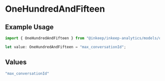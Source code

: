 # OneHundredAndFifteen

## Example Usage

```typescript
import { OneHundredAndFifteen } from "@inkeep/inkeep-analytics/models/operations";

let value: OneHundredAndFifteen = "max_conversationId";
```

## Values

```typescript
"max_conversationId"
```
